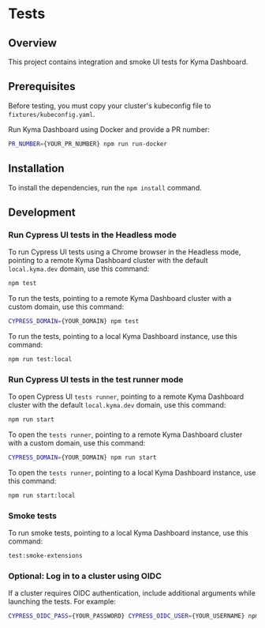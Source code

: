 # Tests

## Overview

This project contains integration and smoke UI tests for Kyma Dashboard.

## Prerequisites

Before testing, you must copy your cluster's kubeconfig file to `fixtures/kubeconfig.yaml`.

Run Kyma Dashboard using Docker and provide a PR number:

```bash
PR_NUMBER={YOUR_PR_NUMBER} npm run run-docker
```

## Installation

To install the dependencies, run the `npm install` command.

## Development

### Run Cypress UI tests in the Headless mode

To run Cypress UI tests using a Chrome browser in the Headless mode,
pointing to a remote Kyma Dashboard cluster with the default `local.kyma.dev` domain, use this command:

```bash
npm test
```

To run the tests, pointing to a remote Kyma Dashboard cluster with a custom domain, use this command:

```bash
CYPRESS_DOMAIN={YOUR_DOMAIN} npm test
```

To run the tests, pointing to a local Kyma Dashboard instance, use this command:

```bash
npm run test:local
```

### Run Cypress UI tests in the test runner mode

To open Cypress UI `tests runner`,
pointing to a remote Kyma Dashboard cluster with the default `local.kyma.dev` domain, use this command:

```bash
npm run start
```

To open the `tests runner`, pointing to a remote Kyma Dashboard cluster with a custom domain, use this command:

```bash
CYPRESS_DOMAIN={YOUR_DOMAIN} npm run start
```

To open the `tests runner`, pointing to a local Kyma Dashboard instance, use this command:

```bash
npm run start:local
```

### Smoke tests

To run smoke tests, pointing to a local Kyma Dashboard instance, use this command:

```bash
test:smoke-extensions
```

### Optional: Log in to a cluster using OIDC

If a cluster requires OIDC authentication, include additional arguments while launching the tests. For example:

```bash
CYPRESS_OIDC_PASS={YOUR_PASSWORD} CYPRESS_OIDC_USER={YOUR_USERNAME} npm start
```
